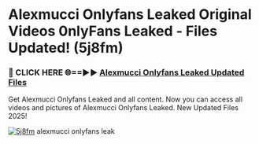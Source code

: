 # Alexmucci Onlyfans Leaked Original Videos 0nlyFans Leaked - Files Updated! (5j8fm)

<h3>🔴 CLICK HERE 🌐==►► <a href="https://tinyurl.com/4seja8ks" rel="nofollow">Alexmucci Onlyfans Leaked Updated Files</a></h3>

Get Alexmucci Onlyfans Leaked and all content. Now you can access all videos and pictures of Alexmucci Onlyfans Leaked. New Updated Files 2025!

[![5j8fm](https://i.imgur.com/EWjZXRe.gif)](https://tinyurl.com/4seja8ks)
alexmucci onlyfans leak
